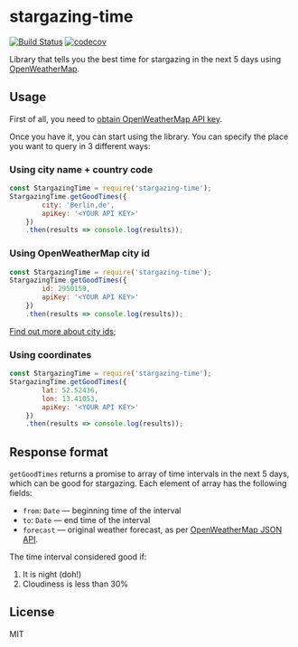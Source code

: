 # stargazing-time

[![Build Status](https://travis-ci.org/SevInf/stargazing-time.svg?branch=master)](https://travis-ci.org/SevInf/stargazing-time)
[![codecov](https://codecov.io/gh/SevInf/stargazing-time/branch/master/graph/badge.svg)](https://codecov.io/gh/SevInf/stargazing-time)

Library that tells you the best time for stargazing in the next 5 days using
[OpenWeatherMap](http://openweathermap.org).

## Usage

First of all, you need to [obtain OpenWeatherMap API
key](http://home.openweathermap.org/users/sign_up).

Once you have it, you can start using the library. You can specify the place you
want to query in 3 different ways:

### Using city name + country code

```js
const StargazingTime = require('stargazing-time');
StargazingTime.getGoodTimes({
        city: 'Berlin,de',
        apiKey: '<YOUR API KEY>'
    })
    .then(results => console.log(results));
```

### Using OpenWeatherMap city id

```js
const StargazingTime = require('stargazing-time');
StargazingTime.getGoodTimes({
        id: 2950159,
        apiKey: '<YOUR API KEY>'
    })
    .then(results => console.log(results));
```

[Find out more about city ids](http://openweathermap.org/forecast5#cityid5);


### Using coordinates

```js
const StargazingTime = require('stargazing-time');
StargazingTime.getGoodTimes({
        lat: 52.52436,
        lon: 13.41053,
        apiKey: '<YOUR API KEY>'
    })
    .then(results => console.log(results));
```

## Response format

`getGoodTimes` returns a promise to array of time intervals in the next 5 days,
which can be good for stargazing. Each element of array has the following
fields:

- `from`: `Date` — beginning time of the interval
- `to`: `Date` — end time of the interval
- `forecast` — original weather forecast, as per [OpenWeatherMap JSON API](http://openweathermap.org/forecast5#JSON).

The time interval considered good if:

1. It is night (doh!) 
2. Cloudiness is less than 30%

## License

MIT
